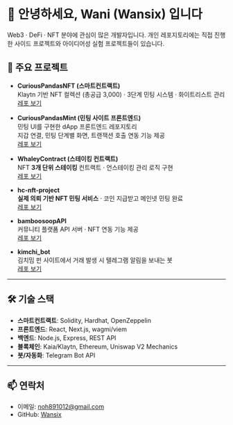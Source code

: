 # 👋 안녕하세요, Wani (Wansix) 입니다

Web3 · DeFi · NFT 분야에 관심이 많은 개발자입니다.
개인 레포지토리에는 직접 진행한 사이드 프로젝트와 아이디어성 실험 프로젝트들이 있습니다.
<br>




## 🚀 주요 프로젝트

- **CuriousPandasNFT (스마트컨트랙트)**  
  Klaytn 기반 NFT 컬렉션 (총공급 3,000) · 3단계 민팅 시스템 · 화이트리스트 관리  
  [레포 보기](https://github.com/Wansix/curiousPandasNFT)

- **CuriousPandasMint (민팅 사이트 프론트엔드)**  
  민팅 UI를 구현한 dApp 프론트엔드 레포지토리  
  지갑 연결, 민팅 단계별 화면, 트랜잭션 호출 연동 기능 제공  
  [레포 보기](https://github.com/Wansix/curiousPandasMint)

- **WhaleyContract (스테이킹 컨트랙트)**  
  NFT **3개 단위 스테이킹** 컨트랙트 · 언스테이킹 관리 로직 구현  
  [레포 보기](https://github.com/Wansix/whaleyContract)

- **hc-nft-project**  
  **실제 의뢰 기반 NFT 민팅 서비스** · 코인 지급받고 메인넷 민팅 완료  
  [레포 보기](https://github.com/Wansix/hc-nft-project)

- **bamboosoopAPI**  
  커뮤니티 플랫폼 API 서버 · NFT 연동 기능 제공  
  [레포 보기](https://github.com/Wansix/bamboosoopAPI)

- **kimchi_bot**  
  김치밈 펀 사이트에서 거래 발생 시 텔레그램 알림을 보내는 봇  
  [레포 보기](https://github.com/Wansix/kimchi_bot)

---

## 🛠️ 기술 스택
- **스마트컨트랙트**: Solidity, Hardhat, OpenZeppelin  
- **프론트엔드**: React, Next.js, wagmi/viem  
- **백엔드**: Node.js, Express, REST API  
- **블록체인**: Kaia/Klaytn, Ethereum, Uniswap V2 Mechanics  
- **봇/자동화**: Telegram Bot API  

---

## 📫 연락처
- 이메일: noh891012@gmail.com  
- GitHub: [Wansix](https://github.com/Wansix)
